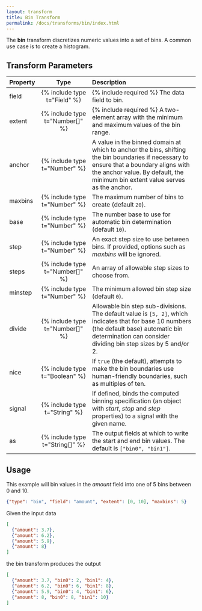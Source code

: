 ```yaml
---
layout: transform
title: Bin Transform
permalink: /docs/transforms/bin/index.html
---
```


The **bin** transform discretizes numeric values into a set of bins. A common use case is to create a histogram.

## Transform Parameters

| Property            | Type                            | Description   |
| :------------------ | :-----------------------------: | :------------ |
| field               | {% include type t="Field" %}    | {% include required %} The data field to bin.|
| extent              | {% include type t="Number[]" %} | {% include required %} A two-element array with the minimum and maximum values of the bin range.|
| anchor              | {% include type t="Number" %}   | A value in the binned domain at which to anchor the bins, shifting the bin boundaries if necessary to ensure that a boundary aligns with the anchor value. By default, the minimum bin extent value serves as the anchor.|
| maxbins             | {% include type t="Number" %}   | The maximum number of bins to create (default `20`).|
| base                | {% include type t="Number" %}   | The number base to use for automatic bin determination (default `10`).|
| step                | {% include type t="Number" %}   | An exact step size to use between bins. If provided, options such as _maxbins_ will be ignored.|
| steps               | {% include type t="Number[]" %} | An array of allowable step sizes to choose from.|
| minstep             | {% include type t="Number" %}   | The minimum allowed bin step size (default `0`).|
| divide              | {% include type t="Number[]" %} | Allowable bin step sub-divisions. The default value is `[5, 2]`, which indicates that for base 10 numbers (the default base) automatic bin determination can consider dividing bin step sizes by 5 and/or 2.|
| nice                | {% include type t="Boolean" %}  | If `true` (the default), attempts to make the bin boundaries use human-friendly boundaries, such as multiples of ten.|
| signal              | {% include type t="String" %}   | If defined, binds the computed binning specification (an object with _start_, _stop_ and _step_ properties) to a signal with the given name.|
| as                  | {% include type t="String[]" %} | The output fields at which to write the start and end bin values. The default is `["bin0", "bin1"]`.|

## Usage

This example will bin values in the _amount_ field into one of 5 bins between 0 and 10.

```json
{"type": "bin", "field": "amount", "extent": [0, 10], "maxbins": 5}
```

 Given the input data

```json
[
  {"amount": 3.7},
  {"amount": 6.2},
  {"amount": 5.9},
  {"amount": 8}
]
```

the bin transform produces the output

```json
[
  {"amount": 3.7, "bin0": 2, "bin1": 4},
  {"amount": 6.2, "bin0": 6, "bin1": 8},
  {"amount": 5.9, "bin0": 4, "bin1": 6},
  {"amount": 8, "bin0": 8, "bin1": 10}
]
```

